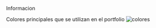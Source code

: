 Informacion

Colores principales que se utilizan en el portfolio
![colores](https://github.com/user-attachments/assets/d8e1b074-2b1d-473c-8607-610b34b1fc86)
